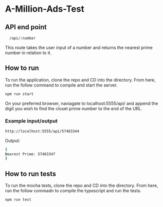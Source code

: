 # A-Million-Ads-Test

## API end point

```bash
  /api/:number
```

This route takes the user input of a number and returns the nearest prime number in relation to it.

## How to run

To run the application, clone the repo and CD into the directory.
From here, run the follow command to compile and start the server.

```bash
npm run start
```

On your preferred browser, naviagate to localhost:5555/api/ and append the digit you wish to find the closet prime number to the end of the URL.

### Example input/output

```bash
http://localhost:5555/api/57483344
```

Output:
```bash
{
Nearest Prime: 57483347
}
```

## How to run tests

To run the mocha tests, clone the repo and CD into the directory. 
From here, run the follow commadn to compile the typescript and run the tests.
```bash
npm run test
```